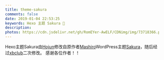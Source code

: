 ```yaml
---
title: theme-sakura
comments: false
date: 2019-01-04 22:53:25
keywords: Hexo 主题 Sakura 🌸
description:
photos: https://cdn.jsdelivr.net/gh/RomEYer-AwELF/CDNimg/img/73718366.png
---
```

Hexo主题Sakura由[Hojun](https://www.hojun.cn/)修改自原作者[Mashiro](https://2heng.xin/)WordPress主题[Sakura](https://github.com/mashirozx/Sakura/)，随后经过[xbclub](https://42cloud.cn/)二次修改。
感谢各位作者！！